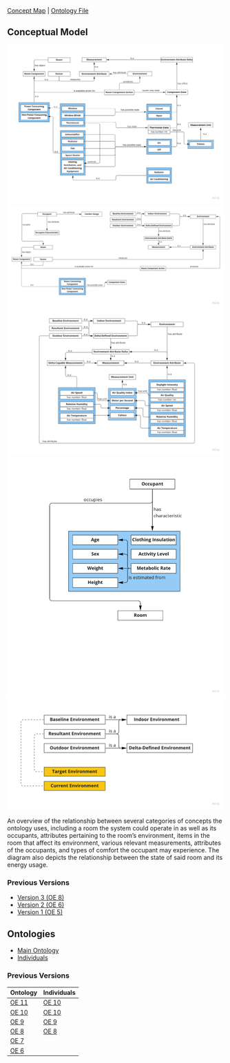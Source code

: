 [Concept Map](#conceptual-model) | [Ontology File](#ontologies) 

## Conceptual Model

<img src="images/OE_10_IEQ_Management_System_ConceptualModel_1.jpg">
<img src="images/OE_10_IEQ_Management_System_ConceptualModel_2.jpg">
<img src="images/OE_10_IEQ_Management_System_ConceptualModel_3.jpg">
<img src="images/OE_10_IEQ_Management_System_ConceptualModel_4.jpg">
<img src="images/OE_10_IEQ_Management_System_ConceptualModel_5.jpg">

<p>An overview of the relationship between several categories of concepts the ontology uses, including a room the system could operate in as well as its occupants, attributes pertaining to the room’s environment, items in the room that affect its environment, various relevant measurements, attributes of the occupants, and types of comfort the occupant may experience. The diagram also depicts the relationship between the state of said room and its energy usage.</p>

### Previous Versions

<!--- [Version 4 (OE 10)](https://drive.google.com/file/d/1KBWr0WCVRvt_qdKMcTlZXjD_QgQer4YE/view?usp=sharing)-->
- [Version 3 (OE 8)](https://drive.google.com/file/d/1TKyZMECKkrVbj1IumNUA7Mr-ySvIPOyF/view?usp=sharing)
- [Version 2 (OE 6)](https://drive.google.com/file/d/1flNzd0NzZzrsa6nSemaQal0lpTnElB1l/view?usp=sharing)
- [Version 1 (OE 5)](https://drive.google.com/file/d/1yJqxKVTRcumLYXdhePVD13OTwe4al6JT/view?usp=sharing)


## Ontologies
- [Main Ontology][oe-current]
- [Individuals][oe-current-ind]

### Previous Versions

| Ontology           | Individuals        |
|--------------------|--------------------|
| [OE 11][oe-11-ont] | [OE 10][oe-11-ind] |
| [OE 10][oe-10-ont] | [OE 10][oe-10-ind] |
| [OE 9][oe-9-ont]   | [OE 9][oe-9-ind]   |
| [OE 8][oe-8-ont]   | [OE 8][oe-8-ind]   |
| [OE 7][oe-7-ont]   |                    |
| [OE 6][oe-6-ont]   |                    |

[oe-current]: https://raw.githubusercontent.com/tetherless-world/ontology-engineering/indoor-environment-manager/oe2022/indoor-environment-manager/indoor-environment-manager.rdf
[oe-current-ind]: https://raw.githubusercontent.com/tetherless-world/ontology-engineering/indoor-environment-manager/oe2022/indoor-environment-manager/indoor-environment-manager.rdf

[oe-11-ont]: https://drive.google.com/file/d/1gOtpz000tBmWOUtOfVh8W2RF1SHovrD8/view?usp=sharing
[oe-11-ind]: https://drive.google.com/file/d/1ZcgGlIWQOYBKQWuUiqO4qNrhIUYw5X9j/view?usp=sharing
[oe-10-ont]: https://drive.google.com/file/d/1M_FfvxS6xvrCq5pnMeRqFJcIN969zbwc/view?usp=sharing
[oe-10-ind]: https://drive.google.com/file/d/1r4iUpwzEIUncyLHu_VcJzimzkoXJqX3M/view?usp=sharing
[oe-9-ont]: https://drive.google.com/file/d/1QiKPg36jOS_NoAcNAliklzrmH8wYVLt1/view?usp=sharing
[oe-9-ind]: https://drive.google.com/file/d/1ZpGk-20tPBv9HFSCIzYNEfKFIdDXIsbm/view?usp=sharing
[oe-8-ont]: https://drive.google.com/file/d/1CQ9toPMEqJIb5dmBIoXTL2tqsq8NUYY_/view?usp=sharing
[oe-8-ind]: https://drive.google.com/file/d/1gspmaP-d7qbCS4ZU1jS9XG0_4Nj6MljA/view?usp=sharing
[oe-7-ont]: https://drive.google.com/file/d/1kZn1TZ6qzmR0K9AIHrB7CrPFo4l4MAuw/view?usp=sharing
[oe-6-ont]: https://drive.google.com/file/d/1qHudx_rdA53kvdJMw_BnMlFNXQtTLNBy/view?usp=sharing
